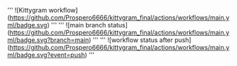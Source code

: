 '''
![Kittygram workflow]
(https://github.com/Prospero6666/kittygram_final/actions/workflows/main.yml/badge.svg)
'''
'''
![main branch status]
(https://github.com/Prospero6666/kittygram_final/actions/workflows/main.yml/badge.svg?branch=main)
'''
'''
![workflow status after push]
(https://github.com/Prospero6666/kittygram_final/actions/workflows/main.yml/badge.svg?event=push)
'''